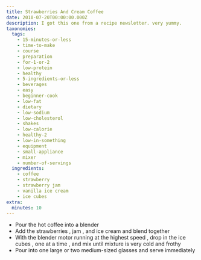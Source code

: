 ```yaml
---
title: Strawberries And Cream Coffee
date: 2010-07-20T00:00:00.000Z
description: I got this one from a recipe newsletter. very yummy.
taxonomies:
  tags:
    - 15-minutes-or-less
    - time-to-make
    - course
    - preparation
    - for-1-or-2
    - low-protein
    - healthy
    - 5-ingredients-or-less
    - beverages
    - easy
    - beginner-cook
    - low-fat
    - dietary
    - low-sodium
    - low-cholesterol
    - shakes
    - low-calorie
    - healthy-2
    - low-in-something
    - equipment
    - small-appliance
    - mixer
    - number-of-servings
  ingredients:
    - coffee
    - strawberry
    - strawberry jam
    - vanilla ice cream
    - ice cubes
extra:
  minutes: 10
---
```

 - Pour the hot coffee into a blender
 - Add the strawberries , jam , and ice cream and blend together
 - With the blender motor running at the highest speed , drop in the ice cubes , one at a time , and mix until mixture is very cold and frothy
 - Pour into one large or two medium-sized glasses and serve immediately
